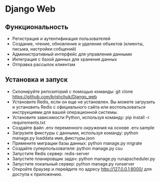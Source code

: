 # Django Web

## Функциональность

 - Регистрация и аутентификация пользователей
 - Создание, чтение, обновление и удаление объектов (клиенты, письма, настройки собщений)
 - Административный интерфейс для управления данными
 - Интеграция с базой данных для хранения данных
 - Отправка рассылок клиентам


## Установка и запуск

 - Склонируйте репозиторий с помощью команды: git clone https://github.com/krishchuk/Django_web
 - Установите Redis, если он еще не установлен. Вы можете загрузить и установить Redis с официального сайта или воспользоваться инструкциями для вашей операционной системы.
 - Установите зависимости Python, используя команду: pip install -r requirements.txt
 - Создайте файл .env переменного окружения на основе .env.sample
 - Загрузите фикстуры с данными, используя команду: python manage.py loaddata имя_фикстуры.json
 - Примените миграции базы данных: python manage.py migrate
 - Создайте суперпользователя: python manage.py csu
 - Запустите Redis сервер: redis-server
 - Запустите планировщик задач: python manage.py runapscheduler.py
 - Запустите локальный сервер: python manage.py runserver
 - Откройте браузер и перейдите по адресу http://127.0.0.1:8000/ для доступа к приложению.
